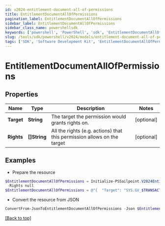 ```yaml
---
id: v2024-entitlement-document-all-of-permissions
title: EntitlementDocumentAllOfPermissions
pagination_label: EntitlementDocumentAllOfPermissions
sidebar_label: EntitlementDocumentAllOfPermissions
sidebar_class_name: powershellsdk
keywords: ['powershell', 'PowerShell', 'sdk', 'EntitlementDocumentAllOfPermissions', 'V2024EntitlementDocumentAllOfPermissions'] 
slug: /tools/sdk/powershell/v2024/models/entitlement-document-all-of-permissions
tags: ['SDK', 'Software Development Kit', 'EntitlementDocumentAllOfPermissions', 'V2024EntitlementDocumentAllOfPermissions']
---
```



# EntitlementDocumentAllOfPermissions

## Properties

Name | Type | Description | Notes
------------ | ------------- | ------------- | -------------
**Target** | **String** | The target the permission would grants rights on. | [optional] 
**Rights** | **[]String** | All the rights (e.g. actions) that this permission allows on the target | [optional] 

## Examples

- Prepare the resource
```powershell
$EntitlementDocumentAllOfPermissions = Initialize-PSSailpoint.V2024EntitlementDocumentAllOfPermissions  -Target SYS.GV_$TRANSACTION `
 -Rights null
$EntitlementDocumentAllOfPermissions = @"{  "Target": "SYS.GV_$TRANSACTION", "Rights": "null "}"@
```

- Convert the resource from JSON
```powershell
ConvertFrom-JsonToEntitlementDocumentAllOfPermissions -Json $EntitlementDocumentAllOfPermissions
```


[[Back to top]](#) 

